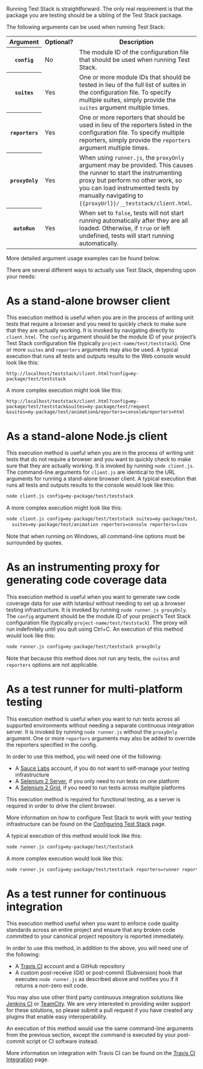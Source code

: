 Running Test Stack is straightforward. The only real requirement is that the package you are testing should be a sibling of the Test Stack package.

The following arguments can be used when running Test Stack:

<table>
<tr>
<th scope="col">Argument</th>
<th>Optional?</th>
<th>Description</th>
</tr>
<tr>
<th scope="row"><code>config</code></th>
<td>No</td>
<td>The module ID of the configuration file that should be used when running Test Stack.</td>
</tr>
<tr>
<th scope="row"><code>suites</code></th>
<td>Yes</td>
<td>One or more module IDs that should be tested in lieu of the full list of suites in the configuration file. To specify multiple suites, simply provide the <code>suites</code> argument multiple times.</td>
</tr>
<tr>
<th scope="row"><code>reporters</code></th>
<td>Yes</td>
<td>One or more reporters that should be used in lieu of the reporters listed in the configuration file. To specify multiple reporters, simply provide the <code>reporters</code> argument multiple times.</td>
</tr>
<tr>
<th scope="row"><code>proxyOnly</code></th>
<td>Yes</td>
<td>When using <code>runner.js</code>, the <code>proxyOnly</code> argument may be provided. This causes the runner to start the instrumenting proxy but perform no other work, so you can load instrumented tests by manually navigating to <code>{{proxyUrl}}/__teststack/client.html</code>.</td>
</tr>
<tr>
<th scope="row"><code>autoRun</code></th>
<td>Yes</td>
<td>When set to <code>false</code>, tests will not start running automatically after they are all loaded. Otherwise, if <code>true</code> or left undefined, tests will start running automatically.</td>
</tr>
</table>

More detailed argument usage examples can be found below.

There are several different ways to actually use Test Stack, depending upon your needs:

# As a stand-alone browser client

This execution method is useful when you are in the process of writing unit tests that require a browser and you need to quickly check to make sure that they are actually working. It is invoked by navigating directly to `client.html`. The `config` argument should be the module ID of your project’s Test Stack configuration file (typically `project-name/test/teststack`). One or more `suites` and `reporters` arguments may also be used. A typical execution that runs all tests and outputs results to the Web console would look like this:

```text
http://localhost/teststack/client.html?config=my-package/test/teststack
```

A more complex execution might look like this:

```text
http://localhost/teststack/client.html?config=my-package/test/teststack&suites=my-package/test/request
&suites=my-package/test/animation&reporters=console&reporters=html
```

# As a stand-alone Node.js client

This execution method is useful when you are in the process of writing unit tests that do not require a browser and you want to quickly check to make sure that they are actually working. It is invoked by running `node client.js`. The command-line arguments for `client.js` are identical to the URL arguments for running a stand-alone browser client. A typical execution that runs all tests and outputs results to the console would look like this:

```bash
node client.js config=my-package/test/teststack
```

A more complex execution might look like this:

```bash
node client.js config=my-package/test/teststack suites=my-package/test/request \
  suites=my-package/test/animation reporters=console reporters=lcov
```

Note that when running on Windows, all command-line options must be surrounded by quotes.

# As an instrumenting proxy for generating code coverage data

This execution method is useful when you want to generate raw code coverage data for use with Istanbul without needing to set up a browser testing infrastructure. It is invoked by running `node runner.js proxyOnly`. The `config` argument should be the module ID of your project’s Test Stack configuration file (typically `project-name/test/teststack`). The proxy will run indefinitely until you quit using Ctrl+C. An execution of this method would look like this:

```bash
node runner.js config=my-package/test/teststack proxyOnly
```

Note that because this method does not run any tests, the `suites` and `reporters` options are not applicable.

# As a test runner for multi-platform testing

This execution method is useful when you want to run tests across all supported environments without needing a separate continuous integration server. It is invoked by running `node runner.js` without the `proxyOnly` argument. One or more `reporters` arguments may also be added to override the reporters specified in the config.

In order to use this method, you will need one of the following:

* A [Sauce Labs](https://saucelabs.com/) account, if you do not want to self-manage your testing infrastructure
* A [Selenium 2 Server](http://docs.seleniumhq.org/), if you only need to run tests on one platform
* A [Selenium 2 Grid](http://code.google.com/p/selenium/wiki/Grid2), if you need to run tests across multiple platforms

This execution method is required for functional testing, as a server is required in order to drive the client browser.

More information on how to configure Test Stack to work with your testing infrastructure can be found on the [Configuring Test Stack](Configuring-Test-Stack) page.

A typical execution of this method would look like this:

```bash
node runner.js config=my-package/test/teststack
```

A more complex execution would look like this:

```bash
node runner.js config=my-package/test/teststack reporters=runner reporters=lcov
```

# As a test runner for continuous integration

This execution method useful when you want to enforce code quality standards across an entire project and ensure that any broken code committed to your canonical project repository is reported immediately.

In order to use this method, in addition to the above, you will need one of the following:

* A [Travis CI](http://travis-ci.org/) account and a GitHub repository
* A custom post-receive (Git) or post-commit (Subversion) hook that executes `node runner.js` as described above and notifies you if it returns a non-zero exit code.

You may also use other third party continuous integration solutions like [Jenkins CI](http://jenkins-ci.org/) or [TeamCity](https://www.jetbrains.com/teamcity/). We are very interested in providing wider support for these solutions, so please submit a pull request if you have created any plugins that enable easy interoperability.

An execution of this method would use the same command-line arguments from the previous section, except the command is executed by your post-commit script or CI software instead.

More information on integration with Travis CI can be found on the [Travis CI Integration](Travis-CI-Integration) page.